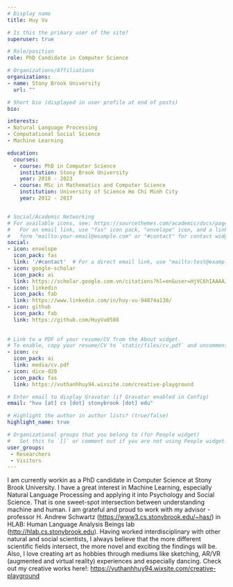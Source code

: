```yaml
---
# Display name
title: Huy Vu

# Is this the primary user of the site?
superuser: true

# Role/position
role: PhD Candidate in Computer Science

# Organizations/Affiliations
organizations:
- name: Stony Brook University
  url: ""

# Short bio (displayed in user profile at end of posts)
bio:

interests:
- Natural Language Processing
- Computational Social Science
- Machine Learning

education:
  courses:
  - course: PhD in Computer Science
    institution: Stony Brook University
    year: 2018 - 2023 
  - course: MSc in Mathematics and Computer Science 
    institution: University of Science Ho Chi Minh City
    year: 2012 - 2017


# Social/Academic Networking
# For available icons, see: https://sourcethemes.com/academic/docs/page-builder/#icons
#   For an email link, use "fas" icon pack, "envelope" icon, and a link in the
#   form "mailto:your-email@example.com" or "#contact" for contact widget.
social:
- icon: envelope
  icon_pack: fas
  link: '/#contact'  # For a direct email link, use "mailto:test@example.org".
- icon: google-scholar
  icon_pack: ai
  link: https://scholar.google.com.vn/citations?hl=en&user=HjVC6hIAAAAJ
- icon: linkedin
  icon_pack: fab
  link: https://www.linkedin.com/in/huy-vu-94874a130/
- icon: github
  icon_pack: fab
  link: https://github.com/HuyVu0508
  
  
# Link to a PDF of your resume/CV from the About widget.
# To enable, copy your resume/CV to `static/files/cv.pdf` and uncomment the lines below.
- icon: cv
  icon_pack: ai
  link: media/cv.pdf
- icon: dice-d20  
  icon_pack: fas
  link: https://vuthanhhuy94.wixsite.com/creative-playground

# Enter email to display Gravatar (if Gravatar enabled in Config)
email: "hvu [at] cs [dot] stonybrook [dot] edu"

# Highlight the author in author lists? (true/false)
highlight_name: true

# Organizational groups that you belong to (for People widget)
#   Set this to `[]` or comment out if you are not using People widget.
user_groups:
 - Researchers
 - Visitors
---
```


I am currently workin as a PhD candidate in Computer Science at Stony Brook University. I have a great interest in Machine Learning, especially Natural Language Processing and applying it into Psychology and Social Science. That is one sweet-spot intersection between understanding machine and human. I am grateful and proud to work with my advisor - professor H. Andrew Schwartz (https://www3.cs.stonybrook.edu/~has/) in HLAB: Human Language Analysis Beings lab (http://hlab.cs.stonybrook.edu). 
Having worked interdisciplinary with other natural and social scientists, I always believe that the more different scientific fields intersect, the more novel and exciting the findings will be. 
Also, I love creating art as hobbies through mediums like sketching, AR/VR (augmented and virtual reality) experiences and especially dancing. Check out my creative works here!: https://vuthanhhuy94.wixsite.com/creative-playground
